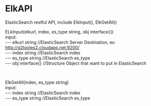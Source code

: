ElkAPI
======

ElasticSearch restful API, include ElkInput(), ElkGetAll()  <br>

ELkInput(elkurl, index, es_type string, obj interface{})   <br>
       input:   <br>
       ---	elkurl string   //ElasticSearch Server Destination, ex: http://g2tooles2.cloudapp.net:9200/   <br>
       ---    index string    //ElasticSearch index    <br>
       ---    es_type string    //ElasticSearch es_type    <br>
       ---    obj interface{} //Structure Object that want to put in ElasticSearch  <br>

<br>

ElkGetAll(index, es_type string)  <br>
       input: <br>
       ---    index string    //ElasticSearch index  <br>
       ---    es_type string    //ElasticSearch es_type  <br>
